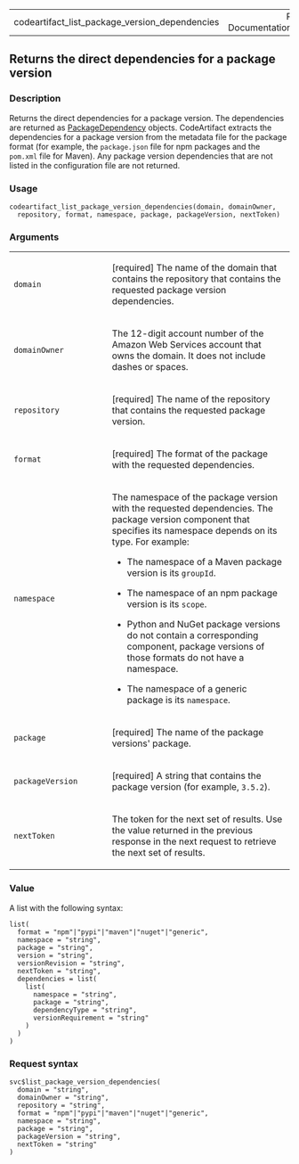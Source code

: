 <table style="width: 100%;">
<tbody>
<tr class="odd">
<td>codeartifact_list_package_version_dependencies</td>
<td style="text-align: right;">R Documentation</td>
</tr>
</tbody>
</table>

## Returns the direct dependencies for a package version

### Description

Returns the direct dependencies for a package version. The dependencies
are returned as
[PackageDependency](https://docs.aws.amazon.com/codeartifact/latest/APIReference/API_PackageDependency.html)
objects. CodeArtifact extracts the dependencies for a package version
from the metadata file for the package format (for example, the
`package.json` file for npm packages and the `pom.xml` file for Maven).
Any package version dependencies that are not listed in the
configuration file are not returned.

### Usage

    codeartifact_list_package_version_dependencies(domain, domainOwner,
      repository, format, namespace, package, packageVersion, nextToken)

### Arguments

<table>
<colgroup>
<col style="width: 35%" />
<col style="width: 65%" />
</colgroup>
<tbody>
<tr class="odd">
<td><code
id="codeartifact_list_package_version_dependencies_:_domain">domain</code></td>
<td><p>[required] The name of the domain that contains the repository
that contains the requested package version dependencies.</p></td>
</tr>
<tr class="even">
<td><code
id="codeartifact_list_package_version_dependencies_:_domainOwner">domainOwner</code></td>
<td><p>The 12-digit account number of the Amazon Web Services account
that owns the domain. It does not include dashes or spaces.</p></td>
</tr>
<tr class="odd">
<td><code
id="codeartifact_list_package_version_dependencies_:_repository">repository</code></td>
<td><p>[required] The name of the repository that contains the requested
package version.</p></td>
</tr>
<tr class="even">
<td><code
id="codeartifact_list_package_version_dependencies_:_format">format</code></td>
<td><p>[required] The format of the package with the requested
dependencies.</p></td>
</tr>
<tr class="odd">
<td><code
id="codeartifact_list_package_version_dependencies_:_namespace">namespace</code></td>
<td><p>The namespace of the package version with the requested
dependencies. The package version component that specifies its namespace
depends on its type. For example:</p>
<ul>
<li><p>The namespace of a Maven package version is its
<code>groupId</code>.</p></li>
<li><p>The namespace of an npm package version is its
<code>scope</code>.</p></li>
<li><p>Python and NuGet package versions do not contain a corresponding
component, package versions of those formats do not have a
namespace.</p></li>
<li><p>The namespace of a generic package is its
<code>namespace</code>.</p></li>
</ul></td>
</tr>
<tr class="even">
<td><code
id="codeartifact_list_package_version_dependencies_:_package">package</code></td>
<td><p>[required] The name of the package versions' package.</p></td>
</tr>
<tr class="odd">
<td><code
id="codeartifact_list_package_version_dependencies_:_packageVersion">packageVersion</code></td>
<td><p>[required] A string that contains the package version (for
example, <code style="white-space: pre;">⁠3.5.2⁠</code>).</p></td>
</tr>
<tr class="even">
<td><code
id="codeartifact_list_package_version_dependencies_:_nextToken">nextToken</code></td>
<td><p>The token for the next set of results. Use the value returned in
the previous response in the next request to retrieve the next set of
results.</p></td>
</tr>
</tbody>
</table>

### Value

A list with the following syntax:

    list(
      format = "npm"|"pypi"|"maven"|"nuget"|"generic",
      namespace = "string",
      package = "string",
      version = "string",
      versionRevision = "string",
      nextToken = "string",
      dependencies = list(
        list(
          namespace = "string",
          package = "string",
          dependencyType = "string",
          versionRequirement = "string"
        )
      )
    )

### Request syntax

    svc$list_package_version_dependencies(
      domain = "string",
      domainOwner = "string",
      repository = "string",
      format = "npm"|"pypi"|"maven"|"nuget"|"generic",
      namespace = "string",
      package = "string",
      packageVersion = "string",
      nextToken = "string"
    )
